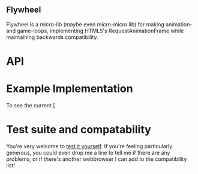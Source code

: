 ## Flywheel

Flywheel is a micro-lib (maybe even micro-micro lib) for making animation- and game-loops, implementing HTML5's RequestAnimationFrame while maintaining backwards compatibility.


# API





# Example Implementation

To see the current [
    

# Test suite and compatability


You're very welcome to [test it yourself](http://hughfdjackson.github.com/flywheel/src-test/SpecRunner.html).  If you're feeling particularly generous, you could even drop me a line to tell me if there are any problems, or if there's another webbrowser I can add to the compatibility list!
